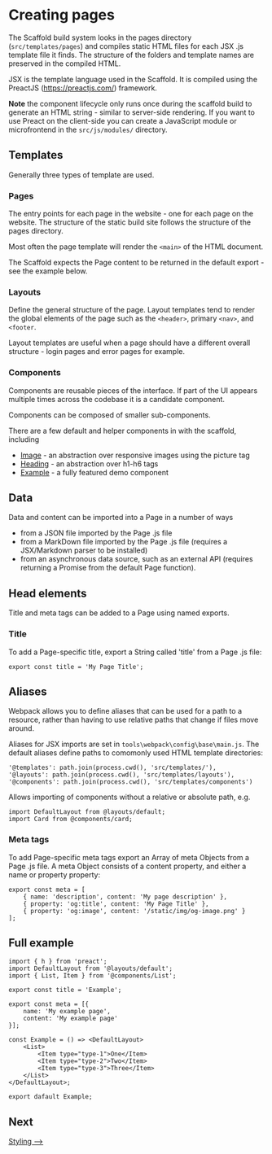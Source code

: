 # Creating pages

The Scaffold build system looks in the pages directory (`src/templates/pages`) and compiles static HTML files for each JSX .js template file it finds. The structure of the folders and template names are preserved in the compiled HTML.

JSX is the template language used in the Scaffold. It is compiled using the PreactJS (https://preactjs.com/) framework. 

<b>Note</b> the component lifecycle only runs once during the scaffold build to generate an HTML string - similar to server-side rendering. If you want to use Preact on the client-side you can create a JavaScript module or microfrontend in the `src/js/modules/` directory.

<!-- 
To do:
- add microfrontend example in JS folder
-->

## Templates

Generally three types of template are used.
### Pages
The entry points for each page in the website - one for each page on the website. The structure of the static build site follows the structure of the pages directory.

Most often the page template will render the `<main>` of the HTML document.

The Scaffold expects the Page content to be returned in the default export - see the example below.

### Layouts
Define the general structure of the page. Layout templates tend to render the global elements of the page such as the `<header>`, primary `<nav>`, and `<footer`.

Layout templates are useful when a page should have a different overall structure - login pages and error pages for example. 

### Components
Components are reusable pieces of the interface. If part of the UI appears multiple times across the codebase it is a candidate component.

Components can be composed of smaller sub-components.

There are a few default and helper components in with the scaffold, including
- [Image](./components/image.md) - an abstraction over responsive images using the picture tag
- [Heading](./components/heading.md) - an abstraction over h1-h6 tags
- [Example](./components/example.md) - a fully featured demo component


## Data

Data and content can be imported into a Page in a number of ways
- from a JSON file imported by the Page .js file
- from a MarkDown file imported by the Page .js file (requires a JSX/Markdown parser to be installed)
- from an asynchronous data source, such as an external API (requires returning a Promise from the default Page function).


## Head elements

Title and meta tags can be added to a Page using named exports.

### Title
To add a Page-specific title, export a String called 'title' from a Page .js file:

```
export const title = 'My Page Title';
```

## Aliases
Webpack allows you to define aliases that can be used for a path to a resource, rather than having to use relative paths that change if files move around.

Aliases for JSX imports are set in  `tools\webpack\config\base\main.js`. The default aliases define paths to comomonly used HTML template directories:

```
'@templates': path.join(process.cwd(), 'src/templates/'),
'@layouts': path.join(process.cwd(), 'src/templates/layouts'),
'@components': path.join(process.cwd(), 'src/templates/components')
```

Allows importing of components without a relative or absolute path, e.g.

```
import DefaultLayout from @layouts/default;
import Card from @components/card;
```


### Meta tags
To add Page-specific meta tags export an Array of meta Objects from a Page .js file. A meta Object consists of a content property, and either a name or property property:

```
export const meta = [
    { name: 'description', content: 'My page description' },
    { property: 'og:title', content: 'My Page Title' },
    { property: 'og:image', content: '/static/img/og-image.png' }
];
```

## Full example
```
import { h } from 'preact';
import DefaultLayout from '@layouts/default';
import { List, Item } from '@components/List';

export const title = 'Example';

export const meta = [{
    name: 'My example page',
    content: 'My example page'
}];

const Example = () => <DefaultLayout>
    <List>
        <Item type="type-1">One</Item>
        <Item type="type-2">Two</Item>
        <Item type="type-3">Three</Item>
    </List>
</DefaultLayout>;

export dafault Example;

```


## Next
[Styling ⟶](./css.md)